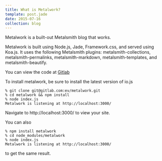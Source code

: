 ```yaml
---
title: What is Metalwork?
template: post.jade
date: 2015-07-16
collection: blog
---
```


Metalwork is a built-out Metalsmith blog that works.

Metalwork is built using Node.js, Jade, Framework.css, and served using Koa.js. It uses the following Metalsmith plugins: metalsmith-collections, metalsmith-permalinks, metalsmith-markdown, metalsmith-templates, and metalsmith-beautify.

You can view the code at [Gitlab](//gitlab.com/ev/metalwork/)

To install metalwork, be sure to install the latest version of io.js

	% git clone git@gitlab.com:ev/metalwork.git
	% cd metalwork && npm install
	% node index.js
	Metalwork is listening at http://localhost:3000/

Navigate to http://localhost:3000/ to view your site.

You can also 

	% npm install metalwork
	% cd node_modules/metalwork
	% node index.js
	Metalwork is listening at http://localhost:3000/

to get the same result.

